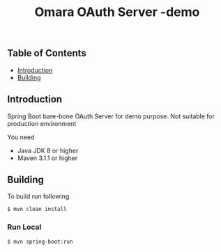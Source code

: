 <h1 align="center"> Omara OAuth Server -demo </h1> <br>

<p align="center">

</p>


## Table of Contents

- [Introduction](#introduction)
- [Building](#building)


## Introduction 
Spring Boot bare-bone OAuth Server for demo purpose. Not suitable for production environment

You need 
* Java JDK 8 or higher
* Maven 3.1.1 or higher

## Building
To build run following 

```bash
$ mvn clean install
```

### Run Local
```bash
$ mvn spring-boot:run
```

